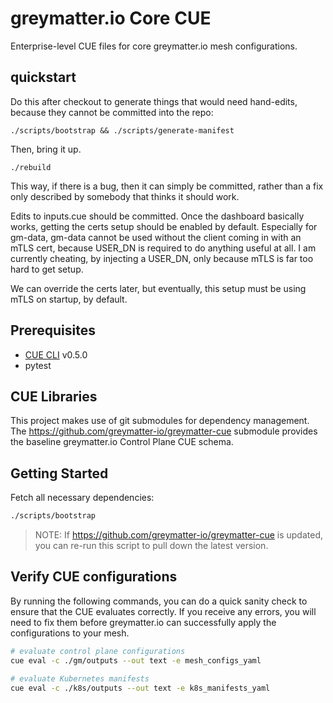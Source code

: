 # greymatter.io Core CUE

Enterprise-level CUE files for core greymatter.io mesh configurations.

## quickstart

Do this after checkout to generate things that would need hand-edits, because they
cannot be committed into the repo:

```
./scripts/bootstrap && ./scripts/generate-manifest
```

Then, bring it up.

```
./rebuild
```

This way, if there is a bug, then it can simply be committed, rather than
a fix only described by somebody that thinks it should work.

Edits to inputs.cue should be committed. Once the dashboard basically works,
getting the certs setup should be enabled by default. Especially for gm-data,
gm-data cannot be used without the client coming in with an mTLS cert, because
USER\_DN is required to do anything useful at all. I am currently cheating,
by injecting a USER\_DN, only because mTLS is far too hard to get setup.

We can override the certs later, but eventually, this setup must be using
mTLS on startup, by default.




## Prerequisites

- [CUE CLI](https://cuelang.org/docs/install/) v0.5.0
- pytest


## CUE Libraries

This project makes use of git submodules for dependency management. The
<https://github.com/greymatter-io/greymatter-cue> submodule provides the
baseline greymatter.io Control Plane CUE schema.

## Getting Started

Fetch all necessary dependencies:

```sh
./scripts/bootstrap
```

> NOTE: If <https://github.com/greymatter-io/greymatter-cue> is updated, you
> can re-run this script to pull down the latest version.

## Verify CUE configurations

By running the following commands, you can do a quick sanity check to
ensure that the CUE evaluates correctly. If you receive any errors, you
will need to fix them before greymatter.io can successfully apply the  configurations to your mesh.

```sh
# evaluate control plane configurations
cue eval -c ./gm/outputs --out text -e mesh_configs_yaml
```

```sh
# evaluate Kubernetes manifests
cue eval -c ./k8s/outputs --out text -e k8s_manifests_yaml
```

